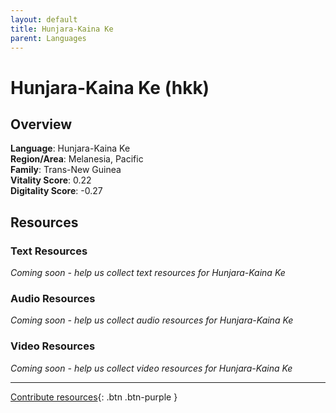 ```yaml
---
layout: default
title: Hunjara-Kaina Ke
parent: Languages
---
```


# Hunjara-Kaina Ke (hkk)

## Overview

**Language**: Hunjara-Kaina Ke  
**Region/Area**: Melanesia, Pacific  
**Family**: Trans-New Guinea  
**Vitality Score**: 0.22  
**Digitality Score**: -0.27  

## Resources

### Text Resources
*Coming soon - help us collect text resources for Hunjara-Kaina Ke*

### Audio Resources
*Coming soon - help us collect audio resources for Hunjara-Kaina Ke*

### Video Resources
*Coming soon - help us collect video resources for Hunjara-Kaina Ke*

---

[Contribute resources](https://fairtrain.github.io/){: .btn .btn-purple }

